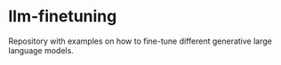 # llm-finetuning
Repository with examples on how to fine-tune different generative large language models.

